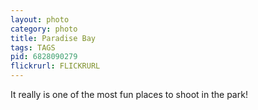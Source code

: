 ```yaml
---
layout: photo
category: photo
title: Paradise Bay
tags: TAGS
pid: 6828090279
flickrurl: FLICKRURL
---
```


It really is one of the most fun places to shoot in the park!
